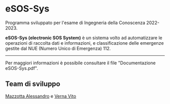 # eSOS-Sys
Programma sviluppato per l'esame di Ingegneria della Conoscenza 2022-2023.

**eSOS-Sys (electronic SOS System)** è un sistema volto ad automatizzare le operazioni di raccolta dati e informazioni, e classificazione delle emergenze gestite dal NUE (Numero Unico di Emergenza) 112.

---
Per maggiori informazioni è possibile consultare il file "Documentazione eSOS-Sys.pdf".

## Team di sviluppo
[Mazzotta Alessandro](https://github.com/a-mazzotta) e [Verna Vito](https://github.com/Verna-Vito)

